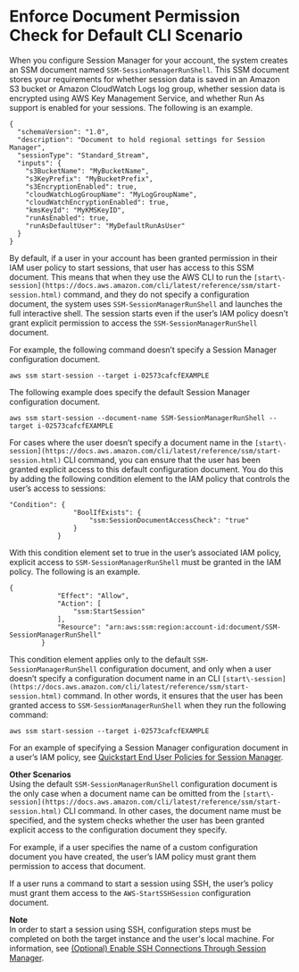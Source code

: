 # Enforce Document Permission Check for Default CLI Scenario<a name="getting-started-sessiondocumentaccesscheck"></a>

When you configure Session Manager for your account, the system creates an SSM document named `SSM-SessionManagerRunShell`\. This SSM document stores your requirements for whether session data is saved in an Amazon S3 bucket or Amazon CloudWatch Logs log group, whether session data is encrypted using AWS Key Management Service, and whether Run As support is enabled for your sessions\. The following is an example\.

```
{
  "schemaVersion": "1.0",
  "description": "Document to hold regional settings for Session Manager",
  "sessionType": "Standard_Stream",
  "inputs": {
    "s3BucketName": "MyBucketName",
    "s3KeyPrefix": "MyBucketPrefix",
    "s3EncryptionEnabled": true,
    "cloudWatchLogGroupName": "MyLogGroupName",
    "cloudWatchEncryptionEnabled": true,
    "kmsKeyId": "MyKMSKeyID",
    "runAsEnabled": true,
    "runAsDefaultUser": "MyDefaultRunAsUser"
  }
}
```

By default, if a user in your account has been granted permission in their IAM user policy to start sessions, that user has access to this SSM document\. This means that when they use the AWS CLI to run the `[start\-session](https://docs.aws.amazon.com/cli/latest/reference/ssm/start-session.html)` command, and they do not specify a configuration document, the system uses `SSM-SessionManagerRunShell` and launches the full interactive shell\. The session starts even if the user’s IAM policy doesn’t grant explicit permission to access the `SSM-SessionManagerRunShell` document\.

For example, the following command doesn’t specify a Session Manager configuration document\.

```
aws ssm start-session --target i-02573cafcfEXAMPLE
```

The following example does specify the default Session Manager configuration document\.

```
aws ssm start-session --document-name SSM-SessionManagerRunShell --target i-02573cafcfEXAMPLE
```

For cases where the user doesn’t specify a document name in the `[start\-session](https://docs.aws.amazon.com/cli/latest/reference/ssm/start-session.html)` CLI command, you can ensure that the user has been granted explicit access to this default configuration document\. You do this by adding the following condition element to the IAM policy that controls the user’s access to sessions: 

```
"Condition": {
                "BoolIfExists": {
                    "ssm:SessionDocumentAccessCheck": "true"
                }
            }
```

With this condition element set to true in the user’s associated IAM policy, explicit access to `SSM-SessionManagerRunShell` must be granted in the IAM policy\. The following is an example\. 

```
{
            "Effect": "Allow",
            "Action": [
                "ssm:StartSession"
            ],
            "Resource": "arn:aws:ssm:region:account-id:document/SSM-SessionManagerRunShell" 
        }
```

This condition element applies only to the default `SSM-SessionManagerRunShell` configuration document, and only when a user doesn’t specify a configuration document name in an CLI `[start\-session](https://docs.aws.amazon.com/cli/latest/reference/ssm/start-session.html)` command\. In other words, it ensures that the user has been granted access to `SSM-SessionManagerRunShell` when they run the following command:

```
aws ssm start-session --target i-02573cafcfEXAMPLE
```

For an example of specifying a Session Manager configuration document in a user’s IAM policy, see [Quickstart End User Policies for Session Manager](getting-started-restrict-access-quickstart.md#restrict-access-quickstart-end-user)\.

**Other Scenarios**  
Using the default `SSM-SessionManagerRunShell` configuration document is the only case when a document name can be omitted from the `[start\-session](https://docs.aws.amazon.com/cli/latest/reference/ssm/start-session.html)` CLI command\. In other cases, the document name must be specified, and the system checks whether the user has been granted explicit access to the configuration document they specify\. 

For example, if a user specifies the name of a custom configuration document you have created, the user’s IAM policy must grant them permission to access that document\. 

If a user runs a command to start a session using SSH, the user’s policy must grant them access to the `AWS-StartSSHSession` configuration document\. 

**Note**  
In order to start a session using SSH, configuration steps must be completed on both the target instance and the user's local machine\. For information, see [\(Optional\) Enable SSH Connections Through Session Manager](session-manager-getting-started-enable-ssh-connections.md)\.